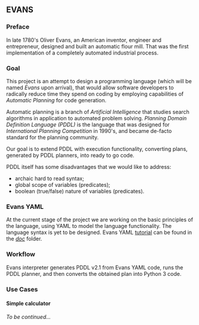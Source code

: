 ## EVANS

### Preface

In late 1780's Oliver Evans, an American inventor, engineer and entrepreneur, designed and built an automatic flour mill. That was the first implementation of a completely automated industrial process.

### Goal
This project is an attempt to design a programming language (which will be named *Evans* upon arrival), that would allow software developers to radically reduce time they spend on coding by employing capabilities of *Automatic Planning* for code generation.

Automatic planning is a branch of *Artificial Intelligence* that studies search algorithms in application to automated problem solving. *Planning Domain Definition Language (PDDL)* is the language that was designed for *International Planning Competition* in 1990's, and became de-facto standard for the planning community.

Our goal is to extend PDDL with execution functionality, converting plans, generated by PDDL planners, into ready to go code.

PDDL itself has some disadvantages that we would like to address:
* archaic hard to read syntax;
* global scope of variables (predicates);
* boolean (true/false) nature of variables (predicates).

### Evans YAML
At the current stage of the project we are working on the basic principles of the language, using YAML to model the language functionality. The language syntax is yet to be designed. Evans YAML [tutorial](doc/evans.md) can be found in the [*doc*](doc/) folder.

### Workflow
Evans interpreter generates PDDL v2.1 from Evans YAML code, runs the PDDL planner, and then converts the obtained plan into Python 3 code.

### Use Cases
#### Simple calculator
*To be continued...*

